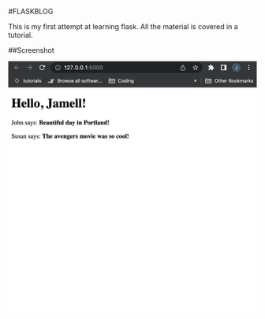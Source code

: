#FLASKBLOG 

This is my first attempt at learning flask. 
All the material is covered in a tutorial.

##Screenshot

![screenshot](./screenshotv1.png)